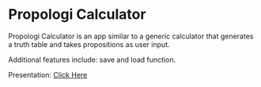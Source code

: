 # Propologi Calculator
Propologi Calculator is an app similar to a generic calculator that generates a truth table and takes propositions as user input. 


Additional features include: save and load function.


Presentation: [Click Here](https://www.canva.com/design/DAFU63rBUzE/_2qL3NSsJs6WBGCveMHBpg/viewutm_content=DAFU63rBUzE&utm_campaign=designshare&utm_medium=link&utm_source=publishsharelink)
